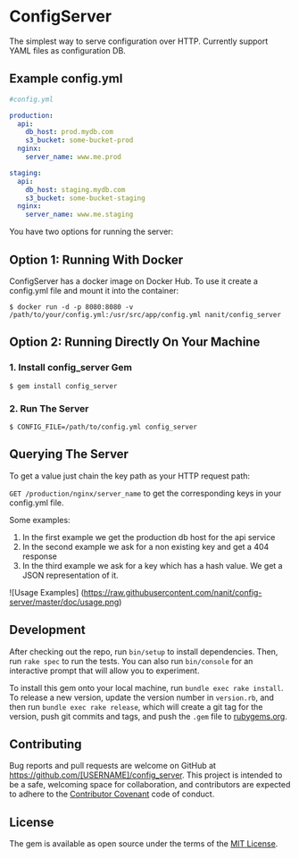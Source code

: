 # ConfigServer

The simplest way to serve configuration over HTTP.
Currently support YAML files as configuration DB.

## Example config.yml

```yaml
#config.yml

production:
  api:
    db_host: prod.mydb.com
    s3_bucket: some-bucket-prod
  nginx:
    server_name: www.me.prod

staging:
  api:
    db_host: staging.mydb.com
    s3_bucket: some-bucket-staging
  nginx:
    server_name: www.me.staging
```

You have two options for running the server:

## Option 1: Running With Docker

ConfigServer has a docker image on Docker Hub. To use it create a config.yml
file and mount it into the container:

    $ docker run -d -p 8080:8080 -v /path/to/your/config.yml:/usr/src/app/config.yml nanit/config_server

## Option 2: Running Directly On Your Machine

### 1. Install config_server Gem

    $ gem install config_server

### 2. Run The Server

    $ CONFIG_FILE=/path/to/config.yml config_server

## Querying The Server

To get a value just chain the key path as your HTTP request path:

`GET /production/nginx/server_name` to get the corresponding keys in your
config.yml file.

Some examples:

1. In the first example we get the production db host for the api service
2. In the second example we ask for a non existing key and get a 404 response
3. In the third example we ask for a key which has a hash value. We get a JSON
   representation of it.

![Usage Examples]
(https://raw.githubusercontent.com/nanit/config-server/master/doc/usage.png)

## Development

After checking out the repo, run `bin/setup` to install dependencies. Then, run `rake spec` to run the tests. You can also run `bin/console` for an interactive prompt that will allow you to experiment.

To install this gem onto your local machine, run `bundle exec rake install`. To release a new version, update the version number in `version.rb`, and then run `bundle exec rake release`, which will create a git tag for the version, push git commits and tags, and push the `.gem` file to [rubygems.org](https://rubygems.org).

## Contributing

Bug reports and pull requests are welcome on GitHub at https://github.com/[USERNAME]/config_server. This project is intended to be a safe, welcoming space for collaboration, and contributors are expected to adhere to the [Contributor Covenant](contributor-covenant.org) code of conduct.


## License

The gem is available as open source under the terms of the [MIT License](http://opensource.org/licenses/MIT).

